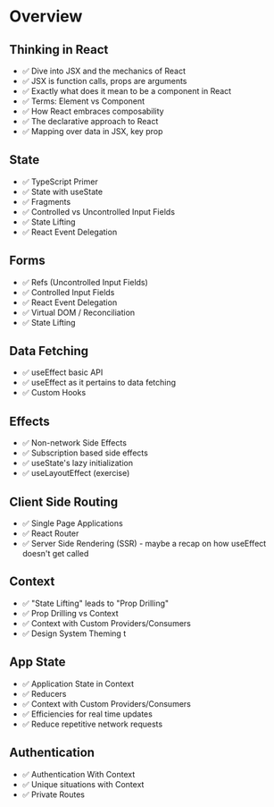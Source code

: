 # Overview

## Thinking in React

- ✅ Dive into JSX and the mechanics of React
- ✅ JSX is function calls, props are arguments
- ✅ Exactly what does it mean to be a component in React
- ✅ Terms: Element vs Component
- ✅ How React embraces composability
- ✅ The declarative approach to React
- ✅ Mapping over data in JSX, key prop

## State

- ✅ TypeScript Primer
- ✅ State with useState
- ✅ Fragments
- ✅ Controlled vs Uncontrolled Input Fields
- ✅ State Lifting
- ✅ React Event Delegation

## Forms

- ✅ Refs (Uncontrolled Input Fields)
- ✅ Controlled Input Fields
- ✅ React Event Delegation
- ✅ Virtual DOM / Reconciliation
- ✅ State Lifting

## Data Fetching

- ✅ useEffect basic API
- ✅ useEffect as it pertains to data fetching
- ✅ Custom Hooks

## Effects

- ✅ Non-network Side Effects
- ✅ Subscription based side effects
- ✅ useState's lazy initialization
- ✅ useLayoutEffect (exercise)

## Client Side Routing

- ✅ Single Page Applications
- ✅ React Router
- ✅ Server Side Rendering (SSR) - maybe a recap on how useEffect doesn't get called

## Context

- ✅ "State Lifting" leads to "Prop Drilling"
- ✅ Prop Drilling vs Context
- ✅ Context with Custom Providers/Consumers
- ✅ Design System Theming
  t

## App State

- ✅ Application State in Context
- ✅ Reducers
- ✅ Context with Custom Providers/Consumers
- ✅ Efficiencies for real time updates
- ✅ Reduce repetitive network requests

## Authentication

- ✅ Authentication With Context
- ✅ Unique situations with Context
- ✅ Private Routes

